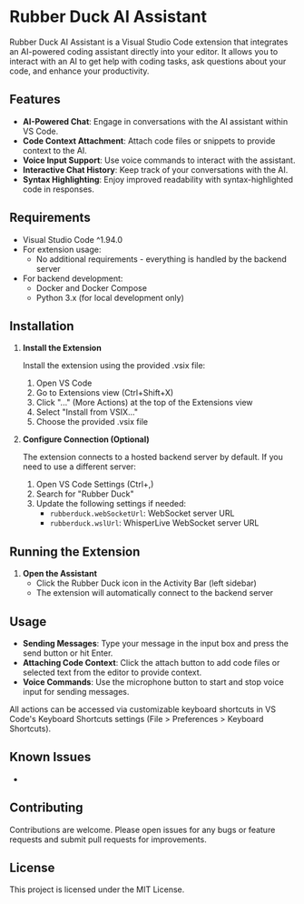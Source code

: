 # Rubber Duck AI Assistant

Rubber Duck AI Assistant is a Visual Studio Code extension that integrates an AI-powered coding assistant directly into your editor. It allows you to interact with an AI to get help with coding tasks, ask questions about your code, and enhance your productivity.

## Features

- **AI-Powered Chat**: Engage in conversations with the AI assistant within VS Code.
- **Code Context Attachment**: Attach code files or snippets to provide context to the AI.
- **Voice Input Support**: Use voice commands to interact with the assistant.
- **Interactive Chat History**: Keep track of your conversations with the AI.
- **Syntax Highlighting**: Enjoy improved readability with syntax-highlighted code in responses.

## Requirements

- Visual Studio Code ^1.94.0
- For extension usage:
  - No additional requirements - everything is handled by the backend server
- For backend development:
  - Docker and Docker Compose
  - Python 3.x (for local development only)

## Installation

1. **Install the Extension**

    Install the extension using the provided .vsix file:
    1. Open VS Code
    2. Go to Extensions view (Ctrl+Shift+X)
    3. Click "..." (More Actions) at the top of the Extensions view
    4. Select "Install from VSIX..."
    5. Choose the provided .vsix file

2. **Configure Connection (Optional)**

    The extension connects to a hosted backend server by default. If you need to use a different server:
    1. Open VS Code Settings (Ctrl+,)
    2. Search for "Rubber Duck"
    3. Update the following settings if needed:
       - `rubberduck.webSocketUrl`: WebSocket server URL
       - `rubberduck.wslUrl`: WhisperLive WebSocket server URL

## Running the Extension

1. **Open the Assistant**
    - Click the Rubber Duck icon in the Activity Bar (left sidebar)
    - The extension will automatically connect to the backend server

## Usage

- **Sending Messages**: Type your message in the input box and press the send button or hit Enter.
- **Attaching Code Context**: Click the attach button to add code files or selected text from the editor to provide context.
- **Voice Commands**: Use the microphone button to start and stop voice input for sending messages.

All actions can be accessed via customizable keyboard shortcuts in VS Code's Keyboard Shortcuts settings (File > Preferences > Keyboard Shortcuts).

## Known Issues

-

## Contributing

Contributions are welcome. Please open issues for any bugs or feature requests and submit pull requests for improvements.

## License

This project is licensed under the MIT License.
